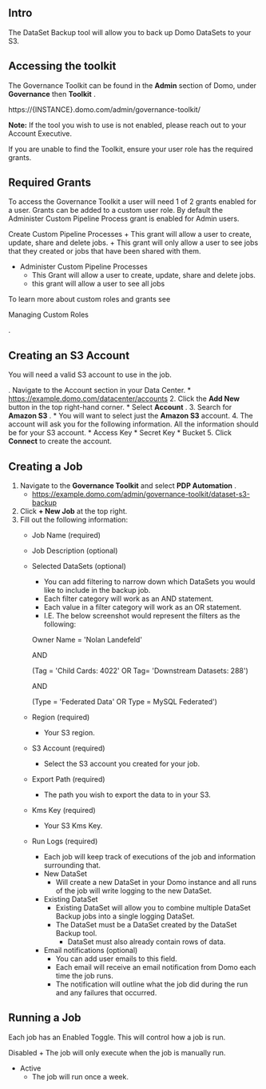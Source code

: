 

Intro
-------

The DataSet Backup tool will allow you to back up Domo DataSets to your S3.


 Accessing the toolkit
-----------------------

The Governance Toolkit can be found in the
 **Admin**
 section of Domo, under
 **Governance**
 then
 **Toolkit**
 .

https://{INSTANCE}.domo.com/admin/governance-toolkit/


**Note:**
 If the tool you wish to use is not enabled, please reach out to your Account Executive.

If you are unable to find the Toolkit, ensure your user role has the required grants.


 Required Grants
-----------------

To access the Governance Toolkit a user will need 1 of 2 grants enabled for a user. Grants can be added to a custom user role. By default the Administer Custom Pipeline Process grant is enabled for Admin users.

 Create Custom Pipeline Processes
	+ This grant will allow a user to create, update, share and delete jobs.
	+ This grant will only allow a user to see jobs that they created or jobs that have been shared with them.
* Administer Custom Pipeline Processes
	+ This Grant will allow a user to create, update, share and delete jobs.
	+ this grant will allow a user to see all jobs

To learn more about custom roles and grants see

Managing Custom Roles

.


 Creating an S3 Account
------------------------

You will need a valid S3 account to use in the job.

. Navigate to the Account section in your Data Center.
	* https://example.domo.com/datacenter/accounts
2. Click the
 **Add New**
 button in the top right-hand corner.
	* Select
	 **Account**
	 .
3. Search for
 **Amazon S3**
 .
	* You will want to select just the
	 **Amazon S3**
	 account.
4. The account will ask you for the following information. All the information should be for your S3 account.
	* Access Key
	* Secret Key
	* Bucket
5. Click
 **Connect**
 to create the account.

Creating a Job
----------------


1. Navigate to the
 **Governance Toolkit**
 and select
 **PDP Automation**
 .
	* https://example.domo.com/admin/governance-toolkit/dataset-s3-backup
2. Click
 **+ New Job**
 at the top right.
3. Fill out the following information:
	* Job Name (required)
	* Job Description (optional)
	* Selected DataSets (optional)
		+ You can add filtering to narrow down which DataSets you would like to include in the backup job.
		+ Each filter category will work as an AND statement.
		+ Each value in a filter category will work as an OR statement.
		+ I.E. The below screenshot would represent the filters as the following:


		 Owner Name = 'Nolan Landefeld'


		 AND


		 (Tag = 'Child Cards: 4022' OR Tag= 'Downstream Datasets: 288')


		 AND


		 (Type = 'Federated Data' OR Type = MySQL Federated')
	* Region (required)
		+ Your S3 region.
	* S3 Account (required)


		+ Select the S3 account you created for your job.
	* Export Path (required)
		+ The path you wish to export the data to in your S3.
	* Kms Key (required)
		+ Your S3 Kms Key.
	* Run Logs (required)
		+ Each job will keep track of executions of the job and information surrounding that.
		+ New DataSet
			- Will create a new DataSet in your Domo instance and all runs of the job will write logging to the new DataSet.
		+ Existing DataSet
			- Existing DataSet will allow you to combine multiple DataSet Backup jobs into a single logging DataSet.
			- The DataSet must be a DataSet created by the DataSet Backup tool.
				* DataSet must also already contain rows of data.
		+ Email notifications (optional)
			- You can add user emails to this field.
			- Each email will receive an email notification from Domo each time the job runs.
			- The notification will outline what the job did during the run and any failures that occurred.

Running a Job
---------------

Each job has an Enabled Toggle. This will control how a job is run.

 Disabled
	+ The job will only execute when the job is manually run.
* Active
	+ The job will run once a week.

